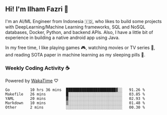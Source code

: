 ## Hi! I'm Ilham Fazri 👋

I'm an AI/ML Engineer from Indonesia 🇮🇩, who likes to build some projects with DeepLearning/Machine Learning frameworks, SQL and NoSQL databases, Docker, Python, and backend APIs. Also, I have a little bit of experience in building a native android app using Java.


In my free time, I like playing games 🎮, watching movies or TV series 🍿, and reading SOTA paper in machine learning as my sleeping pills 💊. 

### Weekly Coding Activity ☕
Powered by [WakaTime](https://wakatime.com/) ♡
<!--START_SECTION:waka-->

```text
Go         10 hrs 36 mins  ██████████████████████▓░░   91.26 %
Makefile   26 mins         █░░░░░░░░░░░░░░░░░░░░░░░░   03.85 %
YAML       20 mins         ▓░░░░░░░░░░░░░░░░░░░░░░░░   02.93 %
Markdown   10 mins         ▒░░░░░░░░░░░░░░░░░░░░░░░░   01.48 %
Other      2 mins          ░░░░░░░░░░░░░░░░░░░░░░░░░   00.30 %
```

<!--END_SECTION:waka-->
